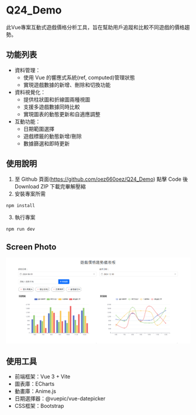 # Q24_Demo

此Vue專案互動式遊戲價格分析工具，旨在幫助用戶追蹤和比較不同遊戲的價格趨勢。

## 功能列表

- 資料管理：
  - 使用 Vue 的響應式系統(ref, computed)管理狀態
  - 實現遊戲數據的新增、刪除和切換功能
- 資料視覺化：
  - 提供柱狀圖和折線圖兩種視圖
  - 支援多遊戲數據同時比較
  - 實現圖表的動態更新和自適應調整
- 互動功能：
  - 日期範圍選擇
  - 遊戲標籤的動態新增/刪除
  - 數據篩選和即時更新

## 使用說明

1. 至 Github 頁面(https://github.com/oez660oez/Q24_Demo) 點擊 Code 後 Download ZIP 下載完畢解壓縮
2. 安裝專案所需
```
npm install
```
3. 執行專案
```
npm run dev
```

## Screen Photo

![首頁](https://github.com/oez660oez/Q24_Demo/blob/main/Images/ScreenShot/index.png)

## 使用工具

- 前端框架：Vue 3 + Vite
- 圖表庫：ECharts
- 動畫庫：Anime.js
- 日期選擇器：@vuepic/vue-datepicker
- CSS框架：Bootstrap
